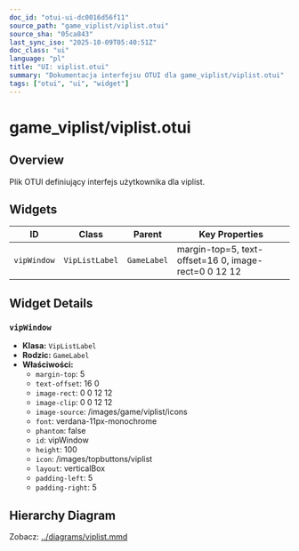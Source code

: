 ```yaml
---
doc_id: "otui-ui-dc0016d56f11"
source_path: "game_viplist/viplist.otui"
source_sha: "05ca843"
last_sync_iso: "2025-10-09T05:40:51Z"
doc_class: "ui"
language: "pl"
title: "UI: viplist.otui"
summary: "Dokumentacja interfejsu OTUI dla game_viplist/viplist.otui"
tags: ["otui", "ui", "widget"]
---
```


# game_viplist/viplist.otui

## Overview

Plik OTUI definiujący interfejs użytkownika dla viplist.

## Widgets

| ID | Class | Parent | Key Properties |
|----|-------|--------|----------------|
| `vipWindow` | `VipListLabel` | `GameLabel` | margin-top=5, text-offset=16 0, image-rect=0 0 12 12 |

## Widget Details

### `vipWindow`

- **Klasa:** `VipListLabel`
- **Rodzic:** `GameLabel`
- **Właściwości:**
  - `margin-top`: 5
  - `text-offset`: 16 0
  - `image-rect`: 0 0 12 12
  - `image-clip`: 0 0 12 12
  - `image-source`: /images/game/viplist/icons
  - `font`: verdana-11px-monochrome
  - `phantom`: false
  - `id`: vipWindow
  - `height`: 100
  - `icon`: /images/topbuttons/viplist
  - `layout`: verticalBox
  - `padding-left`: 5
  - `padding-right`: 5

## Hierarchy Diagram

Zobacz: [../diagrams/viplist.mmd](../diagrams/viplist.mmd)
